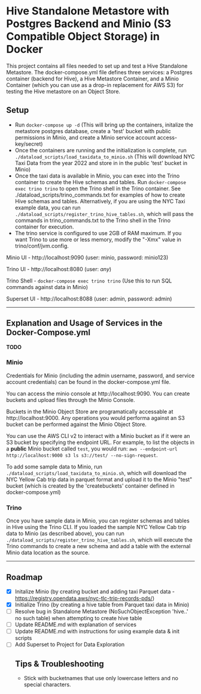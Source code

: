 # Hive Standalone Metastore with Postgres Backend and Minio (S3 Compatible Object Storage) in Docker

This project contains all files needed to set up and test a Hive Standalone Metastore.  The docker-compose.yml file defines three services: a Postgres container (backend for Hive), a Hive Metastore Container, and a Minio Container (which you can use as a drop-in replacement for AWS S3) for testing the Hive metastore on an Object Store.

## Setup
- Run `docker-compose up -d` (This will bring up the containers, initalize the metastore postgres database, create a 'test' bucket with public permissions in Minio, and create a Minio service account access-key/secret)
- Once the containers are running and the initialization is complete, run `./dataload_scripts/load_taxidata_to_minio.sh` (This will download NYC Taxi Data from the year 2022 and store in in the public 'test' bucket in Minio)
- Once the taxi data is available in Minio, you can exec into the Trino container to create the Hive schemas and tables.  Run `docker-compose exec trino trino` to open the Trino shell in the Trino container.  See ./dataload_scripts/trino_commands.txt for examples of how to create Hive schemas and tables. Alternatively, if you are using the NYC Taxi example data, you can run `./dataload_scripts/register_trino_hive_tables.sh`, which will pass the commands in trino_commands.txt to the Trino shell in the Trino container for execution.
- The trino service is configured to use 2GB of RAM maximum.  If you want Trino to use more or less memory, modify the "-Xmx" value in trino/conf/jvm.config.

Minio UI - http://localhost:9090 (user: minio, password: minio123)

Trino UI - http://localhost:8080 (user: *any*)

Trino Shell - `docker-compose exec trino trino` (Use this to run SQL commands against data in Minio)

Superset UI - http://localhost:8088 (user: admin, password: admin)

***

## Explanation and Usage of Services in the Docker-Compose.yml
**TODO**

### Minio
Credentials for Minio (including the admin username, password, and service account credentials) can be found in the docker-compose.yml file.

You can access the minio console at http://localhost:9090. You can create buckets and upload files through the Minio Console.  

Buckets in the Minio Object Store are programatically accessable at http://localhost:9000.  Any operations you would performa against an S3 bucket can be performed against the Minio Object Store.  

You can use the AWS CLI v2 to interact with a Minio bucket as if it were an S3 bucket by specifying the endpoint URL.  For example, to list the objects in a **public** Minio bucket called `test`, you would run:
`aws --endpoint-url http://localhost:9000 s3 ls s3://test/ --no-sign-request`.

To add some sample data to Minio, run `./dataload_scripts/load_taxidata_to_minio.sh`, which will download the NYC Yellow Cab trip data in parquet format and upload it to the Minio "test" bucket (which is created by the 'createbuckets' container defined in docker-compose.yml)

### Trino
Once you have sample data in Minio, you can register schemas and tables in Hive using the Trino CLI.  If you loaded the sample NYC Yellow Cab trip data to Minio (as described above), you can run `./dataload_scripts/register_trino_hive_tables.sh`, which will execute the Trino commands to create a new schema and add a table with the external Minio data location as the source.

***

## Roadmap
- [x] Initalize Minio (by creating bucket and adding taxi Parquet data - https://registry.opendata.aws/nyc-tlc-trip-records-pds/) 
- [x] Initialize Trino (by creating a hive table from Parquet taxi data in Minio)
- [ ] Resolve bug in Standalone Metastore (NoSuchObjectException 'hive.<schema>.<table>' no such table) when attempting to create hive table
- [ ] Update README.md with explanation of services
- [ ] Update README.md with instructions for using example data & init scripts
- [ ] Add Superset to Project for Data Exploration

## Tips & Troubleshooting
 - Stick with bucketnames that use only lowercase letters and no special characters.  